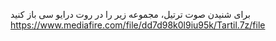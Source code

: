 برای شنیدن صوت ترتیل، مجموعه زیر را در روت درایو سی باز کنید
https://www.mediafire.com/file/dd7d98k0l9iu95k/Tartil.7z/file
